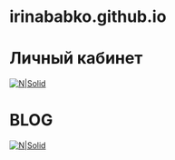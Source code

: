 # irinababko.github.io
# Личный кабинет
[![N|Solid](https://irinababko.github.io/img/cab-1.jpg)](https://irinababko.github.io/profile.html)
# BLOG
[![N|Solid](https://irinababko.github.io/img/blog-1.jpg)](https://irinababko.github.io/blog.html)

